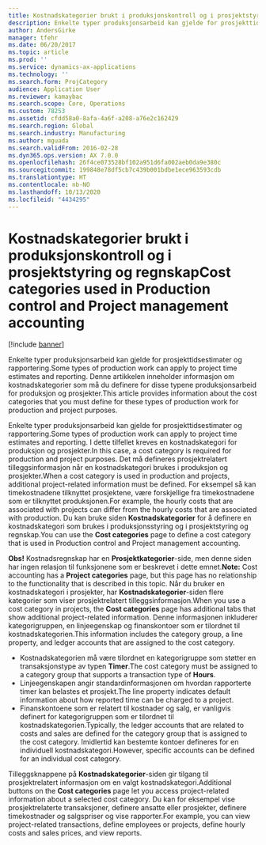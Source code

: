 ```yaml
---
title: Kostnadskategorier brukt i produksjonskontroll og i prosjektstyring og regnskap
description: Enkelte typer produksjonsarbeid kan gjelde for prosjekttidsestimater og rapportering. Denne artikkelen inneholder informasjon om kostnadskategorier som må du definere for disse typene produksjonsarbeid for produksjon og prosjekter.
author: AndersGirke
manager: tfehr
ms.date: 06/20/2017
ms.topic: article
ms.prod: ''
ms.service: dynamics-ax-applications
ms.technology: ''
ms.search.form: ProjCategory
audience: Application User
ms.reviewer: kamaybac
ms.search.scope: Core, Operations
ms.custom: 78253
ms.assetid: cfdd58a0-8afa-4a6f-a208-a76e2c162429
ms.search.region: Global
ms.search.industry: Manufacturing
ms.author: mguada
ms.search.validFrom: 2016-02-28
ms.dyn365.ops.version: AX 7.0.0
ms.openlocfilehash: 26f4ce073528bf102a951d6fa002aeb0da9e380c
ms.sourcegitcommit: 199848e78df5cb7c439b001bdbe1ece963593cdb
ms.translationtype: HT
ms.contentlocale: nb-NO
ms.lasthandoff: 10/13/2020
ms.locfileid: "4434295"
---
```

# <a name="cost-categories-used-in-production-control-and-project-management-accounting"></a><span data-ttu-id="2e74f-104">Kostnadskategorier brukt i produksjonskontroll og i prosjektstyring og regnskap</span><span class="sxs-lookup"><span data-stu-id="2e74f-104">Cost categories used in Production control and Project management accounting</span></span>

[!include [banner](../includes/banner.md)]

<span data-ttu-id="2e74f-105">Enkelte typer produksjonsarbeid kan gjelde for prosjekttidsestimater og rapportering.</span><span class="sxs-lookup"><span data-stu-id="2e74f-105">Some types of production work can apply to project time estimates and reporting.</span></span> <span data-ttu-id="2e74f-106">Denne artikkelen inneholder informasjon om kostnadskategorier som må du definere for disse typene produksjonsarbeid for produksjon og prosjekter.</span><span class="sxs-lookup"><span data-stu-id="2e74f-106">This article provides information about the cost categories that you must define for these types of production work for production and project purposes.</span></span>

<span data-ttu-id="2e74f-107">Enkelte typer produksjonsarbeid kan gjelde for prosjekttidsestimater og rapportering.</span><span class="sxs-lookup"><span data-stu-id="2e74f-107">Some types of production work can apply to project time estimates and reporting.</span></span> <span data-ttu-id="2e74f-108">I dette tilfellet kreves en kostnadskategori for produksjon og prosjekter.</span><span class="sxs-lookup"><span data-stu-id="2e74f-108">In this case, a cost category is required for production and project purposes.</span></span> <span data-ttu-id="2e74f-109">Det må defineres prosjektrelatert tilleggsinformasjon når en kostnadskategori brukes i produksjon og prosjekter.</span><span class="sxs-lookup"><span data-stu-id="2e74f-109">When a cost category is used in production and projects, additional project-related information must be defined.</span></span> <span data-ttu-id="2e74f-110">For eksempel så kan timekostnadene tilknyttet prosjektene, være forskjellige fra timekostnadene som er tilknyttet produksjonen.</span><span class="sxs-lookup"><span data-stu-id="2e74f-110">For example, the hourly costs that are associated with projects can differ from the hourly costs that are associated with production.</span></span> <span data-ttu-id="2e74f-111">Du kan bruke siden **Kostnadskategorier** for å definere en kostnadskategori som brukes i produksjonsstyring og i prosjektstyring og regnskap.</span><span class="sxs-lookup"><span data-stu-id="2e74f-111">You can use the **Cost categories** page to define a cost category that is used in Production control and Project management accounting.</span></span> 

<span data-ttu-id="2e74f-112">**Obs!** Kostnadsregnskap har en **Prosjektkategorier**-side, men denne siden har ingen relasjon til funksjonene som er beskrevet i dette emnet.</span><span class="sxs-lookup"><span data-stu-id="2e74f-112">**Note:** Cost accounting has a **Project categories** page, but this page has no relationship to the functionality that is described in this topic.</span></span> <span data-ttu-id="2e74f-113">Når du bruker en kostnadskategori i prosjekter, har **Kostnadskategorier**-siden flere kategorier som viser prosjektrelatert tilleggsinformasjon.</span><span class="sxs-lookup"><span data-stu-id="2e74f-113">When you use a cost category in projects, the **Cost categories** page has additional tabs that show additional project-related information.</span></span> <span data-ttu-id="2e74f-114">Denne informasjonen inkluderer kategorigruppen, en linjeegenskap og finanskontoer som er tilordnet til kostnadskategorien.</span><span class="sxs-lookup"><span data-stu-id="2e74f-114">This information includes the category group, a line property, and ledger accounts that are assigned to the cost category.</span></span>

-   <span data-ttu-id="2e74f-115">Kostnadskategorien må være tilordnet en kategorigruppe som støtter en transaksjonstype av typen **Timer**.</span><span class="sxs-lookup"><span data-stu-id="2e74f-115">The cost category must be assigned to a category group that supports a transaction type of **Hours**.</span></span>
-   <span data-ttu-id="2e74f-116">Linjeegenskapen angir standardinformasjonen om hvordan rapporterte timer kan belastes et prosjekt.</span><span class="sxs-lookup"><span data-stu-id="2e74f-116">The line property indicates default information about how reported time can be charged to a project.</span></span>
-   <span data-ttu-id="2e74f-117">Finanskontoene som er relatert til kostnader og salg, er vanligvis definert for kategorigruppen som er tilordnet til kostnadskategorien.</span><span class="sxs-lookup"><span data-stu-id="2e74f-117">Typically, the ledger accounts that are related to costs and sales are defined for the category group that is assigned to the cost category.</span></span> <span data-ttu-id="2e74f-118">Imidlertid kan bestemte kontoer defineres for en individuell kostnadskategori.</span><span class="sxs-lookup"><span data-stu-id="2e74f-118">However, specific accounts can be defined for an individual cost category.</span></span>

<span data-ttu-id="2e74f-119">Tilleggsknappene på **Kostnadskategorier**-siden gir tilgang til prosjektrelatert informasjon om en valgt kostnadskategori.</span><span class="sxs-lookup"><span data-stu-id="2e74f-119">Additional buttons on the **Cost categories** page let you access project-related information about a selected cost category.</span></span> <span data-ttu-id="2e74f-120">Du kan for eksempel vise prosjektrelaterte transaksjoner, definere ansatte eller prosjekter, definere timekostnader og salgspriser og vise rapporter.</span><span class="sxs-lookup"><span data-stu-id="2e74f-120">For example, you can view project-related transactions, define employees or projects, define hourly costs and sales prices, and view reports.</span></span>



